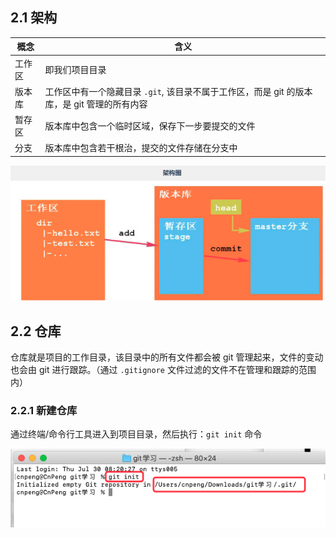 ## 2.1 架构

概念|含义
---|---
工作区 | 即我们项目目录
版本库 | 工作区中有一个隐藏目录 `.git`, 该目录不属于工作区，而是 git 的版本库，是 git 管理的所有内容
暂存区 | 版本库中包含一个临时区域，保存下一步要提交的文件
分支 | 版本库中包含若干根治，提交的文件存储在分支中

![](pics/2-1-git架构示意.png)


## 2.2 仓库

仓库就是项目的工作目录，该目录中的所有文件都会被 git 管理起来，文件的变动也会由 git 进行跟踪。（通过 `.gitignore` 文件过滤的文件不在管理和跟踪的范围内）

### 2.2.1 新建仓库

通过终端/命令行工具进入到项目目录，然后执行：`git init` 命令

![](pics/2-2-初始化git仓库.png)